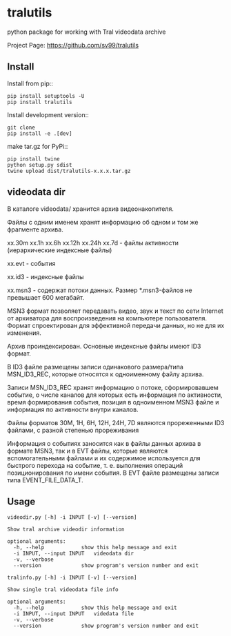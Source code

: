 tralutils
=========

python package for working with Tral videodata archive

Project Page: https://github.com/sv99/tralutils

Install
-------

Install from pip::

    pip install setuptools -U
    pip install tralutils

Install development version::

    git clone
    pip install -e .[dev]

make tar.gz for PyPi::
    
    pip install twine
    python setup.py sdist
    twine upload dist/tralutils-x.x.x.tar.gz

videodata dir
-------------

В каталоге videodata/ хранится архив видеонакопителя.

Файлы с одним именем хранят информацию об одном и том же фрагменте архива.

xx.30m xx.1h xx.6h xx.12h xx.24h xx.7d - файлы активности (иерархические индексные файлы)

xx.evt - события

xx.id3 - индексные файлы

xx.msn3 - содержат потоки данных. Размер *.msn3-файлов не превышает 600 мегабайт.

MSN3 формат позволяет передавать видео, звук и текст по сети Internet от архиватора для воспроизведения на компьютере пользователя.
Формат спроектирован для эффективной передачи данных, но не для их изменения.

Архив проиндексирован. Основные индексные файлы имеют ID3 формат.

В ID3 файле размещены записи одинакового размера/типа MSN_ID3_REC, которые относятся к одноименному файлу архива.

Записи MSN_ID3_REC хранят информацию о потоке, сформировавшем событие, о числе каналов для которых есть информация
по активности, время формирования события, позиция в одноименном MSN3 файле и информация по активности внутри каналов.

Файлы форматов 30M, 1H, 6H, 12H, 24H, 7D
являются прореженными ID3 файлами, с разной степенью прореживания

Информация о событиях заносится как в файлы данных архива в формате MSN3, так и в EVT файлы, которые являются
вспомогательными файлами и их содержимое используется для быстрого перехода на событие,
т. е. выполнения операций позиционирования по имени события. В EVT файле размещены записи типа EVENT_FILE_DATA_T.

Usage
-----

    videodir.py [-h] -i INPUT [-v] [--version]

    Show tral archive videodir information

    optional arguments:
      -h, --help            show this help message and exit
      -i INPUT, --input INPUT   videodata dir
      -v, --verbose
      --version             show program's version number and exit

    tralinfo.py [-h] -i INPUT [-v] [--version]

    Show single tral videodata file info

    optional arguments:
      -h, --help            show this help message and exit
      -i INPUT, --input INPUT   videdata file
      -v, --verbose
      --version             show program's version number and exit

